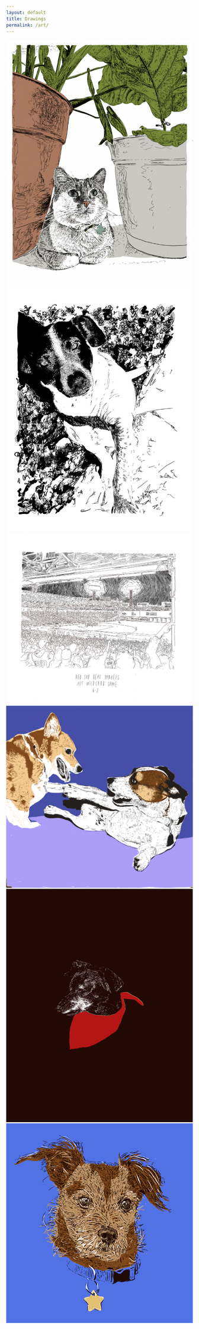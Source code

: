 ```yaml
---
layout: default
title: Drawings
permalink: /art/
---
```


<div class="gallery">

  <a href="/assets/img/cat_green.png">
    <img src="/assets/img/cat_green.png" alt="Project 1">
  </a>

  <a href="/assets/img/pj1.jpeg">
    <img src="/assets/img/pj1.jpeg" alt="Project 2">
  </a>

  <a href="/assets/img/redsox.png">
    <img src="/assets/img/redsox.png" alt="Project 3">
  </a>

  <a href="/assets/img/ringlucky.png">
    <img src="/assets/img/ringlucky.png" alt="Project 4">
  </a>

  <a href="/assets/img/zoby.png">
    <img src="/assets/img/zoby.png" alt="Project 3">
  </a>

  <a href="/assets/img/ollie.png">
    <img src="/assets/img/ollie.png" alt="Project 4">
  </a>

</div>

